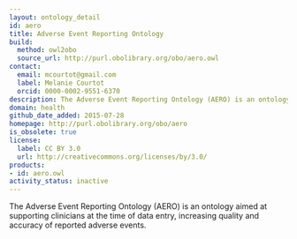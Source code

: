 ```yaml
---
layout: ontology_detail
id: aero
title: Adverse Event Reporting Ontology
build:
  method: owl2obo
  source_url: http://purl.obolibrary.org/obo/aero.owl
contact:
  email: mcourtot@gmail.com
  label: Melanie Courtot
  orcid: 0000-0002-9551-6370
description: The Adverse Event Reporting Ontology (AERO) is an ontology aimed at supporting clinicians at the time of data entry, increasing quality and accuracy of reported adverse events
domain: health
github_date_added: 2015-07-28
homepage: http://purl.obolibrary.org/obo/aero
is_obsolete: true
license:
  label: CC BY 3.0
  url: http://creativecommons.org/licenses/by/3.0/
products:
- id: aero.owl
activity_status: inactive
---
```


The Adverse Event Reporting Ontology (AERO) is an ontology aimed at supporting clinicians at the time of data entry, increasing quality and accuracy of reported adverse events.
